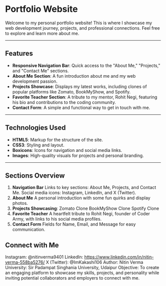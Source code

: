 # Portfolio Website

Welcome to my personal portfolio website! This is where I showcase my web development journey, projects, and professional connections. Feel free to explore and learn more about me.

---

## Features

- **Responsive Navigation Bar**: Quick access to the "About Me," "Projects," and "Contact Me" sections.
- **About Me Section**: A fun introduction about me and my web development passion.
- **Projects Showcase**: Displays my latest works, including clones of popular platforms like Zomato, BookMyShow, and Spotify.
- **Favorite Teacher Section**: A tribute to my mentor, Rohit Negi, featuring his bio and contributions to the coding community.
- **Contact Form**: A simple and functional way to get in touch with me.

---

## Technologies Used

- **HTML5**: Markup for the structure of the site.
- **CSS3**: Styling and layout.
- **Boxicons**: Icons for navigation and social media links.
- **Images**: High-quality visuals for projects and personal branding.

---

## Sections Overview
1. **Navigation Bar**
Links to key sections: About Me, Projects, and Contact Me.
Social media icons: Instagram, LinkedIn, and X (Twitter).
2. **About Me**
A personal introduction with some fun quirks and display photos.
3. **Projects Showcasing**:
Zomato Clone
BookMyShow Clone
Spotify Clone
4. **Favorite Teacher**
A heartfelt tribute to Rohit Negi, founder of Coder Army, with links to his social media profiles.
5. **Contact Form**
Fields for Name, Email, and Message for easy communication.



## Connect with Me
Instagram: @nitinverma9401
LinkedIn: https://www.linkedin.com/in/nitin-verma-558ba5276/
X (Twitter): @ImKakashi106
Author: Nitin Verma
University: Sir Padampat Singhania University, Udaipur
Objective: To create an engaging platform to showcase my skills, projects, and personality while inviting potential collaborators and employers to connect with me.
